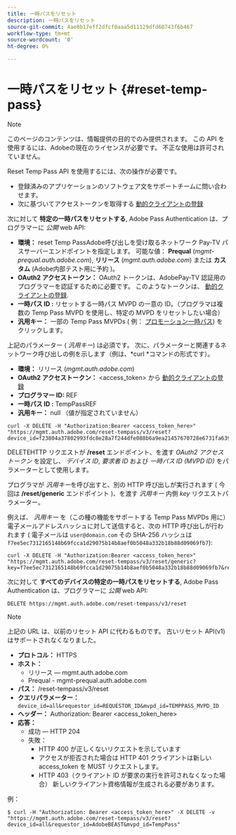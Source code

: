 ```yaml
---
title: 一時パスをリセット
description: 一時パスをリセット
source-git-commit: 4ae0b17eff2dfcf0aaa5d11129dfd60743f6b467
workflow-type: tm+mt
source-wordcount: '0'
ht-degree: 0%

---
```


# 一時パスをリセット {#reset-temp-pass}

>[!NOTE]
>
>このページのコンテンツは、情報提供の目的でのみ提供されます。 この API を使用するには、Adobeの現在のライセンスが必要です。 不正な使用は許可されていません。
>
>Reset Temp Pass API を使用するには、次の操作が必要です。
>- 登録済みのアプリケーションのソフトウェア文をサポートチームに問い合わせます。
>- 次に基づいてアクセストークンを取得する [動的クライアントの登録](dynamic-client-registration.md)
> 

次に対して **特定の一時パスをリセットする**, Adobe Pass Authentication は、プログラマーに *公開* web API:

- **環境：** reset Temp PassAdobe呼び出しを受け取るネットワーク Pay-TV パスサーバーエンドポイントを指定します。 可能な値： **Prequal** (*mgmt-prequal.auth.adobe.com*), **リリース** (*mgmt.auth.adobe.com*) または **カスタム** (Adobe内部テスト用に予約 )。
- **OAuth2 アクセストークン：** OAuth2 トークンは、AdobePay-TV 認証用のプログラマーを認証するために必要です。 このようなトークンは、 [動的クライアントの登録](dynamic-client-registration.md).
- **一時パス ID :** リセットする一時パス MVPD の一意の ID。（プログラマは複数の Temp Pass MVPD を使用し、特定の MVPD をリセットしたい場合）
- **汎用キー：** 一部の Temp Pass MVPDs ( 例： [プロモーション一時パス](promotional-temp-pass.md)) をクリックします。

上記のパラメーター ( *汎用キー*) は必須です。 次に、パラメーターと関連するネットワーク呼び出しの例を示します（例は、*curl *コマンドの形式です）。

- **環境：** リリース (*mgmt.auth.adobe.com*)
- **OAuth2 アクセストークン：** &lt;access_token> から [動的クライアントの登録](dynamic-client-registration.md)
- **プログラマー ID:** REF
- **一時パス ID :** TempPassREF
- **汎用キー：** null （値が指定されていません）

```curl
curl -X DELETE -H "Authorization:Bearer <access_token_here>" "https://mgmt.auth.adobe.com/reset-tempass/v3/reset?device_id=f23804a37802993fdc8e28a7f244dfe088b6a9ea21457670728e6731fa639991&requestor_id=REF&mvpd_id=TempPassREF"
```

DELETEHTTP リクエストが **/reset** エンドポイント、を渡す *OAuth2 アクセストークン* を設定し、 *デバイス ID*, *要求者 ID* および *一時パス ID (MVPD ID)* をパラメーターとして使用します。

プログラマが *汎用キー*&#x200B;を呼び出すと、別の HTTP 呼び出しが実行されます ( 今回は **/reset/generic** エンドポイント )、を渡す *汎用キー* 内側 *key* リクエストパラメーター。

例えば、 *汎用キー* を（この種の機能をサポートする Temp Pass MVPDs 用に）電子メールアドレスハッシュに対して送信すると、次の HTTP 呼び出しが行われます ( 電子メールは `user@domain.com` その SHA-256 ハッシュは `f7ee5ec7312165148b69fcca1d29075b14b8aef0b5048a332b18b88d09069fb7`):

```curl
curl -X DELETE -H "Authorization:Bearer <access_token_here>"
"https://mgmt.auth.adobe.com/reset-tempass/v3/reset/generic?key=f7ee5ec7312165148b69fcca1d29075b14b8aef0b5048a332b18b88d09069fb7&requestor_id=REF&mvpd_id=TempPassREF"
```


次に対して **すべてのデバイスの特定の一時パスをリセットする**, Adobe Pass Authentication は、プログラマーに *公開* web API:

```url
DELETE https://mgmt.auth.adobe.com/reset-tempass/v3/reset
```

>[!NOTE]
>上記の URL は、以前のリセット API に代わるものです。 古いリセット API(v1) はサポートされなくなりました。

- **プロトコル：** HTTPS
- **ホスト：**
   - リリース — mgmt.auth.adobe.com
   - Prequal - mgmt-prequal.auth.adobe.com
- **パス：** /reset-tempass/v3/reset
- **クエリパラメーター：** `device_id=all&requestor_id=REQUESTOR_ID&mvpd_id=TEMPPASS_MVPD_ID`
- **ヘッダー：** Authorization: Bearer &lt;access_token_here>
- **応答：**
   - 成功 — HTTP 204
   - 失敗：
      - HTTP 400 が正しくないリクエストを示しています
      - アクセスが拒否された場合は HTTP 401 クライアントは新しい access_token を MUST リクエストします。
      - HTTP 403（クライアント ID が要求の実行を許可されなくなった場合） 新しいクライアント資格情報が生成される必要があります。


例：

```curl
$ curl -H "Authorization: Bearer <access_token_here>" -X DELETE -v "https://mgmt.auth.adobe.com/reset-tempass/v3/reset?device_id=all&requestor_id=AdobeBEAST&mvpd_id=TempPass"
```
